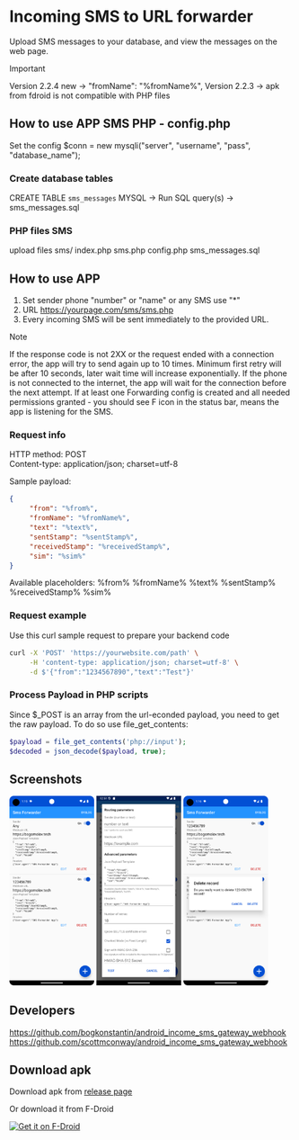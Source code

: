 # Incoming SMS to URL forwarder
Upload SMS messages to your database, and view the messages on the web page.

> [!IMPORTANT]  
> Version 2.2.4  new -> "fromName": "%fromName%",
> Version 2.2.3 -> apk from fdroid is not compatible with PHP files

## How to use APP SMS PHP - config.php
Set the config
$conn = new mysqli("server", "username", "pass", "database_name");

### Create database tables
CREATE TABLE `sms_messages`
MYSQL -> Run SQL query(s) -> sms_messages.sql

### PHP files SMS
upload files sms/
index.php
sms.php
config.php
sms_messages.sql

## How to use APP
1. Set sender phone "number" or "name" or any SMS use "*"
2. URL https://yourpage.com/sms/sms.php
3. Every incoming SMS will be sent immediately to the provided URL.

> [!NOTE]
> If the response code is not 2XX or the request ended with a connection error, the app will try to send again up to 10 times.
>Minimum first retry will be after 10 seconds, later wait time will increase exponentially.
>If the phone is not connected to the internet, the app will wait for the connection before the next attempt.
>If at least one Forwarding config is created and all needed permissions granted - you should see F icon in the status bar, means the app is listening for the SMS.

### Request info
HTTP method: POST  
Content-type: application/json; charset=utf-8  

Sample payload:  
```json
{
     "from": "%from%",
     "fromName": "%fromName%",
     "text": "%text%",
     "sentStamp": "%sentStamp%",
     "receivedStamp": "%receivedStamp%",
     "sim": "%sim%"
}
```

Available placeholders:
%from%
%fromName%
%text%
%sentStamp%
%receivedStamp%
%sim%

### Request example
Use this curl sample request to prepare your backend code
```bash
curl -X 'POST' 'https://yourwebsite.com/path' \
     -H 'content-type: application/json; charset=utf-8' \
     -d $'{"from":"1234567890","text":"Test"}'
```

### Process Payload in PHP scripts

Since $_POST is an array from the url-econded payload, you need to get the raw payload. To do so use file_get_contents:
```php
$payload = file_get_contents('php://input');
$decoded = json_decode($payload, true);
```

## Screenshots
<img alt="Incoming SMS Webhook Gateway screenshot 1" src="https://raw.githubusercontent.com/bogkonstantin/android_income_sms_gateway_webhook/master/fastlane/metadata/android/en-US/images/phoneScreenshots/1.png" width="30%"/> <img alt="Incoming SMS Webhook Gateway screenshot 2" src="https://raw.githubusercontent.com/bogkonstantin/android_income_sms_gateway_webhook/master/fastlane/metadata/android/en-US/images/phoneScreenshots/2.png" width="30%"/> <img alt="Incoming SMS Webhook Gateway screenshot 3" src="https://raw.githubusercontent.com/bogkonstantin/android_income_sms_gateway_webhook/master/fastlane/metadata/android/en-US/images/phoneScreenshots/3.png" width="30%"/>

## Developers
https://github.com/bogkonstantin/android_income_sms_gateway_webhook
https://github.com/scottmconway/android_income_sms_gateway_webhook

## Download apk

Download apk from [release page](https://github.com/scottmconway/android_income_sms_gateway_webhook/releases)

Or download it from F-Droid

[<img src="https://fdroid.gitlab.io/artwork/badge/get-it-on.png"
     alt="Get it on F-Droid"
     height="80">](https://f-droid.org/packages/tech.bogomolov.incomingsmsgateway/)
